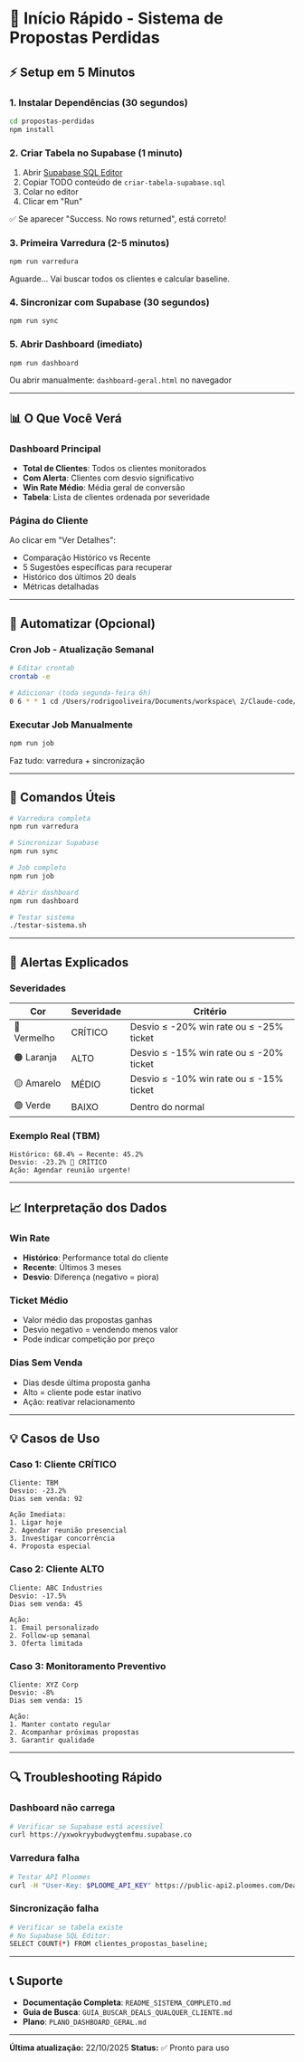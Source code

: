 # 🚀 Início Rápido - Sistema de Propostas Perdidas

## ⚡ Setup em 5 Minutos

### 1. Instalar Dependências (30 segundos)

```bash
cd propostas-perdidas
npm install
```

### 2. Criar Tabela no Supabase (1 minuto)

1. Abrir [Supabase SQL Editor](https://supabase.com/dashboard/project/yxwokryybudwygtemfmu/sql/new)
2. Copiar TODO conteúdo de `criar-tabela-supabase.sql`
3. Colar no editor
4. Clicar em "Run"

✅ Se aparecer "Success. No rows returned", está correto!

### 3. Primeira Varredura (2-5 minutos)

```bash
npm run varredura
```

Aguarde... Vai buscar todos os clientes e calcular baseline.

### 4. Sincronizar com Supabase (30 segundos)

```bash
npm run sync
```

### 5. Abrir Dashboard (imediato)

```bash
npm run dashboard
```

Ou abrir manualmente: `dashboard-geral.html` no navegador

---

## 📊 O Que Você Verá

### Dashboard Principal

- **Total de Clientes**: Todos os clientes monitorados
- **Com Alerta**: Clientes com desvio significativo
- **Win Rate Médio**: Média geral de conversão
- **Tabela**: Lista de clientes ordenada por severidade

### Página do Cliente

Ao clicar em "Ver Detalhes":

- Comparação Histórico vs Recente
- 5 Sugestões específicas para recuperar
- Histórico dos últimos 20 deals
- Métricas detalhadas

---

## 🤖 Automatizar (Opcional)

### Cron Job - Atualização Semanal

```bash
# Editar crontab
crontab -e

# Adicionar (toda segunda-feira 6h)
0 6 * * 1 cd /Users/rodrigooliveira/Documents/workspace\ 2/Claude-code/PLOMES-ROTA-CEP/frontend-v0/propostas-perdidas && npm run job >> job.log 2>&1
```

### Executar Job Manualmente

```bash
npm run job
```

Faz tudo: varredura + sincronização

---

## 🔧 Comandos Úteis

```bash
# Varredura completa
npm run varredura

# Sincronizar Supabase
npm run sync

# Job completo
npm run job

# Abrir dashboard
npm run dashboard

# Testar sistema
./testar-sistema.sh
```

---

## 🚨 Alertas Explicados

### Severidades

| Cor | Severidade | Critério |
|-----|-----------|----------|
| 🔴 Vermelho | CRÍTICO | Desvio ≤ -20% win rate ou ≤ -25% ticket |
| 🟠 Laranja | ALTO | Desvio ≤ -15% win rate ou ≤ -20% ticket |
| 🟡 Amarelo | MÉDIO | Desvio ≤ -10% win rate ou ≤ -15% ticket |
| 🟢 Verde | BAIXO | Dentro do normal |

### Exemplo Real (TBM)

```
Histórico: 68.4% → Recente: 45.2%
Desvio: -23.2% 🔴 CRÍTICO
Ação: Agendar reunião urgente!
```

---

## 📈 Interpretação dos Dados

### Win Rate

- **Histórico**: Performance total do cliente
- **Recente**: Últimos 3 meses
- **Desvio**: Diferença (negativo = piora)

### Ticket Médio

- Valor médio das propostas ganhas
- Desvio negativo = vendendo menos valor
- Pode indicar competição por preço

### Dias Sem Venda

- Dias desde última proposta ganha
- Alto = cliente pode estar inativo
- Ação: reativar relacionamento

---

## 💡 Casos de Uso

### Caso 1: Cliente CRÍTICO

```
Cliente: TBM
Desvio: -23.2%
Dias sem venda: 92

Ação Imediata:
1. Ligar hoje
2. Agendar reunião presencial
3. Investigar concorrência
4. Proposta especial
```

### Caso 2: Cliente ALTO

```
Cliente: ABC Industries
Desvio: -17.5%
Dias sem venda: 45

Ação:
1. Email personalizado
2. Follow-up semanal
3. Oferta limitada
```

### Caso 3: Monitoramento Preventivo

```
Cliente: XYZ Corp
Desvio: -8%
Dias sem venda: 15

Ação:
1. Manter contato regular
2. Acompanhar próximas propostas
3. Garantir qualidade
```

---

## 🔍 Troubleshooting Rápido

### Dashboard não carrega

```bash
# Verificar se Supabase está acessível
curl https://yxwokryybudwygtemfmu.supabase.co
```

### Varredura falha

```bash
# Testar API Ploomes
curl -H "User-Key: $PLOOME_API_KEY" https://public-api2.ploomes.com/Deals?$top=1
```

### Sincronização falha

```bash
# Verificar se tabela existe
# No Supabase SQL Editor:
SELECT COUNT(*) FROM clientes_propostas_baseline;
```

---

## 📞 Suporte

- **Documentação Completa**: `README_SISTEMA_COMPLETO.md`
- **Guia de Busca**: `GUIA_BUSCAR_DEALS_QUALQUER_CLIENTE.md`
- **Plano**: `PLANO_DASHBOARD_GERAL.md`

---

**Última atualização:** 22/10/2025
**Status:** ✅ Pronto para uso
